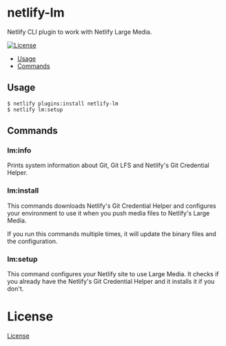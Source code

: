 netlify-lm
==========

Netlify CLI plugin to work with Netlify Large Media.

[![License](https://img.shields.io/npm/l/netlify-lm.svg)](https://github.com/netlify/netlify-lm-plugin/blob/master/package.json)

* [Usage](#usage)
* [Commands](#commands)

## Usage

```sh-session
$ netlify plugins:install netlify-lm
$ netlify lm:setup
```

## Commands

### lm:info

Prints system information about Git, Git LFS and Netlify's Git Credential Helper.

### lm:install

This commands downloads Netlify's Git Credential Helper and configures
your environment to use it when you push media files to Netlify's Large Media.

If you run this commands multiple times, it will update the binary files and the configuration.

### lm:setup

This command configures your Netlify site to use Large Media.
It checks if you already have the Netlify's Git Credential Helper and it installs it if you don't.

# License

[License](LICENSE)
